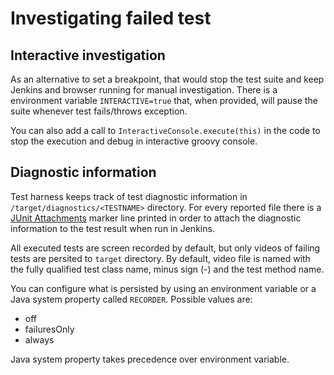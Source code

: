 # Investigating failed test

## Interactive investigation

As an alternative to set a breakpoint, that would stop the test suite and keep Jenkins and browser running for manual investigation. There is a environment variable `INTERACTIVE=true` that, when provided, will pause the suite whenever test fails/throws exception.

You can also add a call to `InteractiveConsole.execute(this)` in the code to stop the execution and debug in interactive groovy console.

## Diagnostic information

Test harness keeps track of test diagnostic information in `/target/diagnostics/<TESTNAME>` directory. For every reported file there is a [JUnit Attachments](https://wiki.jenkins-ci.org/display/JENKINS/JUnit+Attachments+Plugin) marker line printed in order to attach the diagnostic information to the test result when run in Jenkins.

All executed tests are screen recorded by default, but only videos of failing tests are persited to `target` directory.
By default, video file is named with the fully qualified test class name, minus sign (-) and the test method name.

You can configure what is persisted by using an environment variable or a Java system property called `RECORDER`.
Possible values are:

* off
* failuresOnly
* always

Java system property takes precedence over environment variable.
